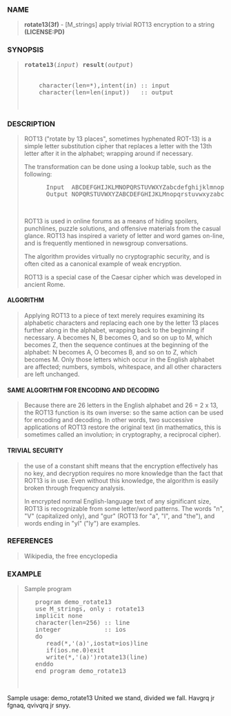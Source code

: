 <?
<body>
  <a name="top"></a>
  <div id="Container">
    <div id="Content">
      <div class="c130">
      </div><a name="0"></a>
      <h3><a name="0">NAME</a></h3>
      <blockquote>
        <b>rotate13(3f)</b> - [M_strings] apply trivial ROT13 encryption to a string <b>(LICENSE:PD)</b>
      </blockquote><a name="contents"></a>
      <h3><a name="7">SYNOPSIS</a></h3>
      <blockquote>
        <pre>
<b>rotate13</b>(<i>input</i>) <b>result</b>(<i>output</i>)
<br />
    character(len=*),intent(in) :: input
    character(len=len(input))   :: output
<br />
</pre>
      </blockquote><a name="2"></a>
      <h3><a name="2">DESCRIPTION</a></h3>
      <blockquote>
        ROT13 ("rotate by 13 places", sometimes hyphenated ROT-13) is a simple letter substitution cipher that replaces a letter with the 13th letter after
        it in the alphabet; wrapping around if necessary.
        <p>The transformation can be done using a lookup table, such as the following:</p>
        <pre>
      Input  ABCDEFGHIJKLMNOPQRSTUVWXYZabcdefghijklmnopqrstuvwxyz
      Output NOPQRSTUVWXYZABCDEFGHIJKLMnopqrstuvwxyzabcdefghijklm
<br />
</pre>ROT13 is used in online forums as a means of hiding spoilers, punchlines, puzzle solutions, and offensive materials from the casual glance. ROT13 has
inspired a variety of letter and word games on-line, and is frequently mentioned in newsgroup conversations.
        <p>The algorithm provides virtually no cryptographic security, and is often cited as a canonical example of weak encryption.</p>
        <p>ROT13 is a special case of the Caesar cipher which was developed in ancient Rome.</p>
      </blockquote><a name=""></a>
      <h4><a name="">    ALGORITHM</a></h4>
      <blockquote>
        <p>Applying ROT13 to a piece of text merely requires examining its alphabetic characters and replacing each one by the letter 13 places further
        along in the alphabet, wrapping back to the beginning if necessary. A becomes N, B becomes O, and so on up to M, which becomes Z, then the sequence
        continues at the beginning of the alphabet: N becomes A, O becomes B, and so on to Z, which becomes M. Only those letters which occur in the English
        alphabet are affected; numbers, symbols, whitespace, and all other characters are left unchanged.</p>
      </blockquote><a name=""></a>
      <h4><a name="">    SAME ALGORITHM FOR ENCODING AND DECODING</a></h4>
      <blockquote>
        <p>Because there are 26 letters in the English alphabet and 26 = 2 x 13, the ROT13 function is its own inverse: so the same action can be used for
        encoding and decoding. In other words, two successive applications of ROT13 restore the original text (in mathematics, this is sometimes called an
        involution; in cryptography, a reciprocal cipher).</p>
      </blockquote><a name=""></a>
      <h4><a name="">    TRIVIAL SECURITY</a></h4>
      <blockquote>
        <p>the use of a constant shift means that the encryption effectively has no key, and decryption requires no more knowledge than the fact that ROT13
        is in use. Even without this knowledge, the algorithm is easily broken through frequency analysis.</p>
        <p>In encrypted normal English-language text of any significant size, ROT13 is recognizable from some letter/word patterns. The words "n", "V"
        (capitalized only), and "gur" (ROT13 for "a", "I", and "the"), and words ending in "yl" ("ly") are examples.</p>
      </blockquote><a name="3"></a>
      <h3><a name="3">REFERENCES</a></h3>
      <blockquote>
        Wikipedia, the free encyclopedia
      </blockquote><a name="4"></a>
      <h3><a name="4">EXAMPLE</a></h3>
      <blockquote>
        Sample program
        <pre>
   program demo_rotate13
   use M_strings, only : rotate13
   implicit none
   character(len=256) :: line
   integer            :: ios
   do
      read(*,'(a)',iostat=ios)line
      if(ios.ne.0)exit
      write(*,'(a)')rotate13(line)
   enddo
   end program demo_rotate13
<br />
</pre>
      </blockquote>Sample usage: demo_rotate13 United we stand, divided we fall. Havgrq jr fgnaq, qvivqrq jr snyy. <a name="5"></a>
    </div>
  </div>
</body>
